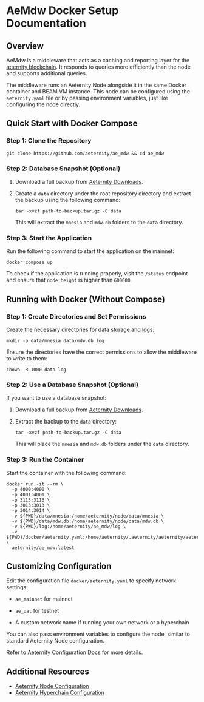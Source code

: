 # AeMdw Docker Setup Documentation

## Overview

AeMdw is a middleware that acts as a caching and reporting layer for the [æternity blockchain](https://github.com/aeternity/aeternity). It responds to queries more efficiently than the node and supports additional queries.

The middleware runs an Aeternity Node alongside it in the same Docker container and BEAM VM instance. This node can be configured using the `aeternity.yaml` file or by passing environment variables, just like configuring the node directly.

## Quick Start with Docker Compose

### Step 1: Clone the Repository

```
git clone https://github.com/aeternity/ae_mdw && cd ae_mdw
```

### Step 2: Database Snapshot (Optional)

1. Download a full backup from [Aeternity Downloads](https://downloads.aeternity.io).
    
2. Create a `data` directory under the root repository directory and extract the backup using the following command:
    
    ```
    tar -xvzf path-to-backup.tar.gz -C data
    ```
    
    This will extract the `mnesia` and `mdw.db` folders to the `data` directory.
    

### Step 3: Start the Application

Run the following command to start the application on the mainnet:

```
docker compose up
```

To check if the application is running properly, visit the `/status` endpoint and ensure that `node_height` is higher than `600000`.

## Running with Docker (Without Compose)

### Step 1: Create Directories and Set Permissions

Create the necessary directories for data storage and logs:

```
mkdir -p data/mnesia data/mdw.db log
```

Ensure the directories have the correct permissions to allow the middleware to write to them:

```
chown -R 1000 data log
```

### Step 2: Use a Database Snapshot (Optional)

If you want to use a database snapshot:

1. Download a full backup from [Aeternity Downloads](https://downloads.aeternity.io).
    
2. Extract the backup to the `data` directory:
    
    ```
    tar -xvzf path-to-backup.tar.gz -C data
    ```
    
    This will place the `mnesia` and `mdw.db` folders under the `data` directory.
    

### Step 3: Run the Container

Start the container with the following command:

```
docker run -it --rm \
  -p 4000:4000 \
  -p 4001:4001 \
  -p 3113:3113 \
  -p 3013:3013 \
  -p 3014:3014 \
  -v ${PWD}/data/mnesia:/home/aeternity/node/data/mnesia \
  -v ${PWD}/data/mdw.db:/home/aeternity/node/data/mdw.db \
  -v ${PWD}/log:/home/aeternity/ae_mdw/log \
  -v ${PWD}/docker/aeternity.yaml:/home/aeternity/.aeternity/aeternity/aeternity.yaml \
  aeternity/ae_mdw:latest
```

## Customizing Configuration

Edit the configuration file `docker/aeternity.yaml` to specify network settings:

- `ae_mainnet` for mainnet
    
- `ae_uat` for testnet
    
- A custom network name if running your own network or a hyperchain
    

You can also pass environment variables to configure the node, similar to standard Aeternity Node configuration.

Refer to [Aeternity Configuration Docs](https://docs.aeternity.io/en/stable/configuration/) for more details.

## Additional Resources

- [Aeternity Node Configuration](https://docs.aeternity.io/en/stable/configuration/)
- [Aeternity Hyperchain Configuration](hyperchains_setup.md)
